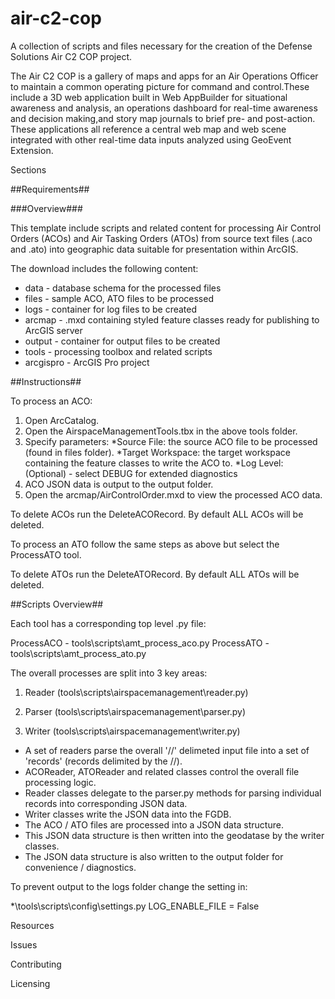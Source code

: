 # air-c2-cop
A collection of scripts and files necessary for the creation of the Defense Solutions Air C2 COP project.

The Air C2 COP is a gallery of maps and apps for an Air Operations Officer to maintain a common operating picture for command and control.These include a 3D web application built in Web AppBuilder for situational awareness and analysis, an operations dashboard for real-time awareness and decision making,and story map journals to brief pre- and post-action. These applications all reference a central web map and web scene integrated with other real-time data inputs analyzed using GeoEvent Extension.

Sections

##Requirements##

###Overview###

This template include scripts and related content for processing Air Control Orders (ACOs) and Air Tasking Orders (ATOs) from source text files (.aco and .ato) into geographic data suitable for presentation within ArcGIS.

The download includes the following content:

* data      - database schema for the processed files
* files     - sample ACO, ATO files to be processed
* logs      - container for log files to be created
* arcmap    - .mxd containing styled feature classes ready for publishing to ArcGIS server
* output    - container for output files to be created
* tools     - processing toolbox and related scripts
* arcgispro - ArcGIS Pro project

##Instructions##

To process an ACO:

1. Open ArcCatalog.
2. Open the AirspaceManagementTools.tbx in the above tools folder.
3. Specify parameters:
*Source File: the source ACO file to be processed (found in files folder).
*Target Workspace: the target workspace containing the feature classes to write the ACO to.
*Log Level: (Optional) - select DEBUG for extended diagnostics
4. ACO JSON data is output to the output folder.
5. Open the arcmap/AirControlOrder.mxd to view the processed ACO data.

To delete ACOs run the DeleteACORecord.  By default ALL ACOs will be deleted.

To process an ATO follow the same steps as above but select the ProcessATO tool.

To delete ATOs run the DeleteATORecord.  By default ALL ATOs will be deleted.

##Scripts Overview##

Each tool has a corresponding top level .py file:

ProcessACO - tools\scripts\amt_process_aco.py
ProcessATO - tools\scripts\amt_process_ato.py

The overall processes are split into 3 key areas:

1. Reader (tools\scripts\airspacemanagement\reader.py)

2. Parser (tools\scripts\airspacemanagement\parser.py)

3. Writer (tools\scripts\airspacemanagement\writer.py)

* A set of readers parse the overall '//' delimeted input file into a set of 'records' (records delimited by the //).
* ACOReader, ATOReader and related classes control the overall file processing logic.
* Reader classes delegate to the parser.py methods for parsing individual records into corresponding JSON data.
* Writer classes write the JSON data into the FGDB.
* The ACO / ATO files are processed into a JSON data structure.
* This JSON data structure is then written into the geodatase by the writer classes.
* The JSON data structure is also written to the output folder for convenience / diagnostics.

To prevent output to the logs folder change the setting in:

*\tools\scripts\config\settings.py   LOG_ENABLE_FILE = False

Resources

Issues

Contributing

Licensing
